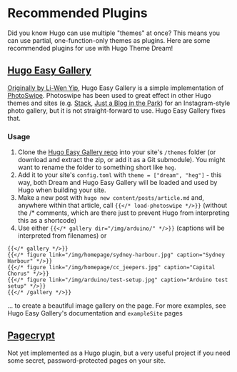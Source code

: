 # Recommended Plugins
Did you know Hugo can use multiple "themes" at once? This means you can use partial, one-function-only themes as plugins. Here are some recommended plugins for use with Hugo Theme Dream!

## [Hugo Easy Gallery](https://github.com/Darthagnon/hugo-easy-gallery)
[Originally by Li-Wen Yip](https://github.com/liwenyip/hugo-easy-gallery), Hugo Easy Gallery is a simple implementation of [PhotoSwipe](https://photoswipe.com/). Photoswipe has been used to great effect in other Hugo themes and sites (e.g. [Stack](https://github.com/CaiJimmy/hugo-theme-stack/), [Just a Blog in the Park](https://justabloginthepark.com/photos/)) for an Instagram-style photo gallery, but it is not straight-forward to use. Hugo Easy Gallery fixes that.

### Usage

1. Clone the [Hugo Easy Gallery repo](https://github.com/Darthagnon/hugo-easy-gallery) into your site's `/themes` folder (or download and extract the zip, or add it as a Git submodule). You might want to rename the folder to something short like `heg`.
2. Add it to your site's `config.toml` with ```theme = ["dream", "heg"]``` - this way, both Dream and Hugo Easy Gallery will be loaded and used by Hugo when building your site.
3. Make a new post with `hugo new content/posts/article.md` and, anywhere within that article, call `{{</* load-photoswipe */>}}` (without the /* comments, which are there just to prevent Hugo from interpreting this as a shortcode)
4. Use either `{{</* gallery dir="/img/arduino/" */>}}` (captions will be interpreted from filenames) or
```
{{</* gallery */>}}
{{</* figure link="/img/homepage/sydney-harbour.jpg" caption="Sydney Harbour" */>}}
{{</* figure link="/img/homepage/cc_jeepers.jpg" caption="Capital Chorus" */>}}
{{</* figure link="/img/arduino/test-setup.jpg" caption="Arduino test setup" */>}}
{{</* /gallery */>}}
```
... to create a beautiful image gallery on the page. For more examples, see Hugo Easy Gallery's documentation and `exampleSite` pages

## [Pagecrypt](https://github.com/MaxLaumeister/pagecrypt)
Not yet implemented as a Hugo plugin, but a very useful project if you need some secret, password-protected pages on your site.